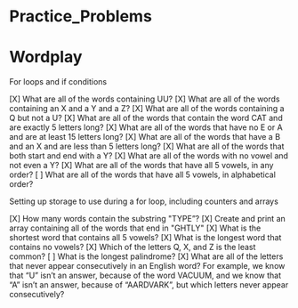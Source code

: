 # Practice_Problems

# Wordplay

For loops and if conditions

[X] What are all of the words containing UU?
[X] What are all of the words containing an X and a Y and a Z?
[X] What are all of the words containing a Q but not a U?
[X] What are all of the words that contain the word CAT and are exactly 5 letters long?
[X] What are all of the words that have no E or A and are at least 15 letters long?
[X] What are all of the words that have a B and an X and are less than 5 letters long?
[X] What are all of the words that both start and end with a Y?
[X] What are all of the words with no vowel and not even a Y?
[X] What are all of the words that have all 5 vowels, in any order?
[ ] What are all of the words that have all 5 vowels, in alphabetical order?

Setting up storage to use during a for loop, including counters and arrays

[X] How many words contain the substring "TYPE”?
[X] Create and print an array containing all of the words that end in "GHTLY"
[X] What is the shortest word that contains all 5 vowels?
[X] What is the longest word that contains no vowels?
[X] Which of the letters Q, X, and Z is the least common?
[ ] What is the longest palindrome?
[X] What are all of the letters that never appear consecutively in an English word? For example, 
    we know that “U” isn’t an answer, because of the word VACUUM, and we know that “A” isn’t an answer, 
    because of “AARDVARK”, but which letters never appear consecutively?
